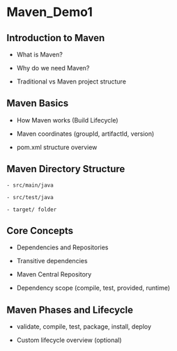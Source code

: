 # Maven_Demo1

## Introduction to Maven
-  What is Maven?

-  Why do we need Maven?

- Traditional vs Maven project structure

## Maven Basics
  - How Maven works (Build Lifecycle)

  - Maven coordinates (groupId, artifactId, version)
  - pom.xml structure overview
    
## Maven Directory Structure
    - src/main/java

    - src/test/java

    - target/ folder

 ## Core Concepts

 - Dependencies and Repositories

- Transitive dependencies

- Maven Central Repository

- Dependency scope (compile, test, provided, runtime)

 ## Maven Phases and Lifecycle
  - validate, compile, test, package, install, deploy

  - Custom lifecycle overview (optional)
 
   
